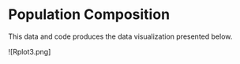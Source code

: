 # Population Composition
This data and code produces the data visualization presented below.

![Rplot3.png]

